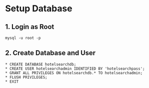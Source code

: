 # Setup Database

## 1. Login as Root
    mysql -u root -p
        
## 2. Create Database and User

    * CREATE DATABASE hotelsearchdb;
    * CREATE USER hotelsearchadmin IDENTIFIED BY 'hotelsearchpass';
    * GRANT ALL PRIVILEGES ON hotelsearchdb.* TO hotelsearchadmin;
    * FLUSH PRIVILEGES;
    * EXIT